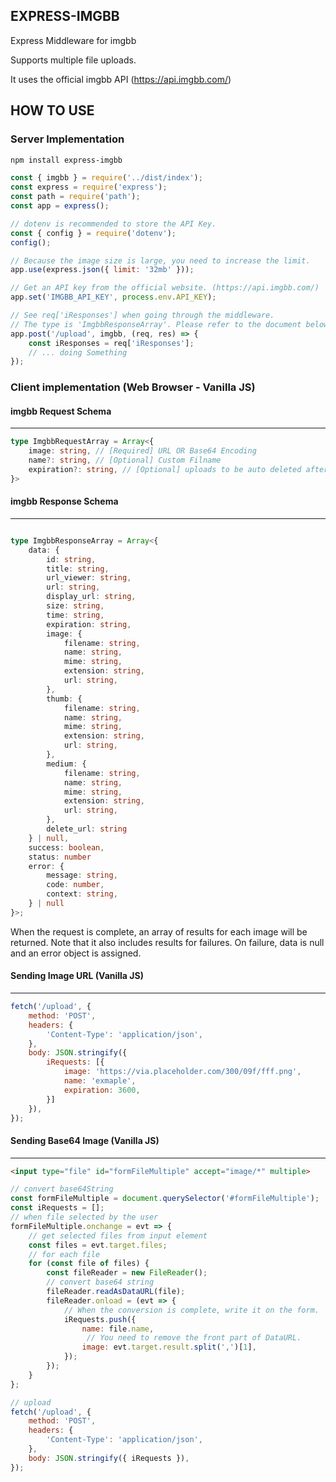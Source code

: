 ## EXPRESS-IMGBB

Express Middleware for imgbb

Supports multiple file uploads.

It uses the official imgbb API (https://api.imgbb.com/)

## HOW TO USE

### Server Implementation

```bash
npm install express-imgbb
```

```javascript
const { imgbb } = require('../dist/index');
const express = require('express');
const path = require('path');
const app = express();

// dotenv is recommended to store the API Key.
const { config } = require('dotenv');
config(); 

// Because the image size is large, you need to increase the limit.
app.use(express.json({ limit: '32mb' })); 

// Get an API key from the official website. (https://api.imgbb.com/)
app.set('IMGBB_API_KEY', process.env.API_KEY); 

// See req['iResponses'] when going through the middleware.
// The type is 'ImgbbResponseArray'. Please refer to the document below.
app.post('/upload', imgbb, (req, res) => {
    const iResponses = req['iResponses'];
    // ... doing Something
});

```

### Client implementation (Web Browser - Vanilla JS)

#### imgbb Request Schema
---
```typescript
type ImgbbRequestArray = Array<{
    image: string, // [Required] URL OR Base64 Encoding
    name?: string, // [Optional] Custom Filname
    expiration?: string, // [Optional] uploads to be auto deleted after certain time (in seconds 60-15552000)
}>
```

#### imgbb Response Schema
---
```typescript

type ImgbbResponseArray = Array<{
    data: {
        id: string,
        title: string,
        url_viewer: string,
        url: string,
        display_url: string,
        size: string,
        time: string,
        expiration: string,
        image: {
            filename: string,
            name: string,
            mime: string,
            extension: string,
            url: string,
        },
        thumb: {
            filename: string,
            name: string,
            mime: string,
            extension: string,
            url: string,
        },
        medium: {
            filename: string,
            name: string,
            mime: string,
            extension: string,
            url: string,
        },
        delete_url: string
    } | null,
    success: boolean,
    status: number
    error: {
        message: string,
        code: number,
        context: string,
    } | null
}>;
```

When the request is complete, an array of results for each image will be returned. Note that it also includes results for failures. On failure, data is null and an error object is assigned.

#### Sending Image URL (Vanilla JS)
---

``` javascript
fetch('/upload', {
    method: 'POST',
    headers: {
        'Content-Type': 'application/json',
    },
    body: JSON.stringify({ 
        iRequests: [{
            image: 'https://via.placeholder.com/300/09f/fff.png',
            name: 'exmaple',
            expiration: 3600,
        }]
    }),
});
```

#### Sending Base64 Image (Vanilla JS)
---
```html
<input type="file" id="formFileMultiple" accept="image/*" multiple>
```
```javascript
// convert base64String
const formFileMultiple = document.querySelector('#formFileMultiple');
const iRequests = [];
// when file selected by the user
formFileMultiple.onchange = evt => {
    // get selected files from input element
    const files = evt.target.files;
    // for each file
    for (const file of files) {
        const fileReader = new FileReader();
        // convert base64 string
        fileReader.readAsDataURL(file);
        fileReader.onload = (evt => {
            // When the conversion is complete, write it on the form.
            iRequests.push({
                name: file.name,
                 // You need to remove the front part of DataURL.
                image: evt.target.result.split(',')[1],
            });
        });
    }
};
```

```javascript
// upload
fetch('/upload', {
    method: 'POST',
    headers: {
        'Content-Type': 'application/json',
    },
    body: JSON.stringify({ iRequests }),
});
```

